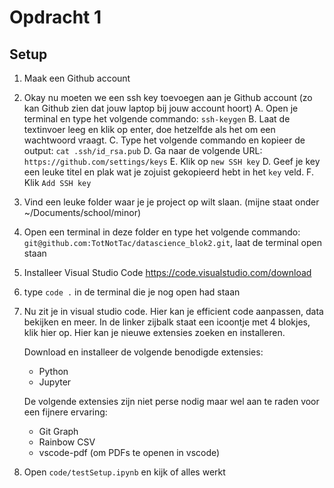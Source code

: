 # Opdracht 1

## Setup

1. Maak een Github account
2. Okay nu moeten we een ssh key toevoegen aan je Github account (zo kan Github zien dat jouw laptop bij jouw account hoort)
   A. Open je terminal en type het volgende commando: `ssh-keygen`
   B. Laat de textinvoer leeg en klik op enter, doe hetzelfde als het om een wachtwoord vraagt.
   C. Type het volgende commando en kopieer de output: `cat .ssh/id_rsa.pub`
   D. Ga naar de volgende URL: `https://github.com/settings/keys`
   E. Klik op `new SSH key`
   D. Geef je key een leuke titel en plak wat je zojuist gekopieerd hebt in het `key` veld.
   F. Klik `Add SSH key`
3. Vind een leuke folder waar je je project op wilt slaan. (mijne staat onder ~/Documents/school/minor)
4. Open een terminal in deze folder en type het volgende commando: `git@github.com:TotNotTac/datascience_blok2.git`, laat de terminal open staan
5. Installeer Visual Studio Code
   https://code.visualstudio.com/download
6. type `code .` in de terminal die je nog open had staan
7. Nu zit je in visual studio code. Hier kan je efficient code aanpassen, data bekijken en meer.
   In de linker zijbalk staat een icoontje met 4 blokjes, klik hier op. Hier kan je nieuwe extensies zoeken en installeren.

   Download en installeer de volgende benodigde extensies:

   - Python
   - Jupyter

   De volgende extensies zijn niet perse nodig maar wel aan te raden voor een fijnere ervaring:

   - Git Graph
   - Rainbow CSV
   - vscode-pdf (om PDFs te openen in vscode)

8. Open `code/testSetup.ipynb` en kijk of alles werkt
